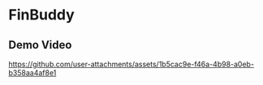 # FinBuddy



## Demo Video
https://github.com/user-attachments/assets/1b5cac9e-f46a-4b98-a0eb-b358aa4af8e1

